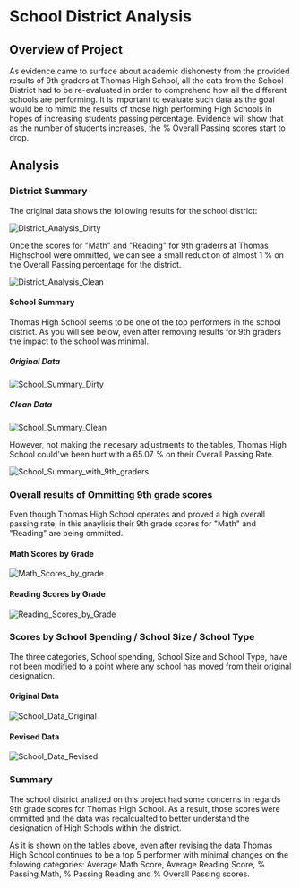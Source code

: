 # School District Analysis 

## Overview of Project

As evidence came to surface about academic dishonesty from the provided results of 9th graders at Thomas High School, all the data from the School District had to be re-evaluated in order to comprehend how all the different schools are performing. It is important to evaluate such data as the goal would be to mimic the results of those high performing High Schools in hopes of increasing students passing percentage. Evidence will show that as the number of students increases, the % Overall Passing scores start to drop.    

## Analysis

### District Summary

The original data shows the following results for the school district:

![District_Analysis_Dirty](https://user-images.githubusercontent.com/107765611/179370098-00e1ccc4-9444-4925-993d-a6f0ac7d3b47.png)

Once the scores for "Math" and "Reading" for 9th graderrs at Thomas Highschool were ommitted, we can see a small reduction of almost 1 % on the Overall Passing percentage for the district.

![District_Analysis_Clean](https://user-images.githubusercontent.com/107765611/179370102-5bf004a3-0127-43db-a31d-d7678851d3f9.png)

#### School Summary

Thomas High School seems to be one of the top performers in the school district. As you will see below, even after removing results for 9th graders the impact to the school was minimal.  

##### Original Data

![School_Summary_Dirty](https://user-images.githubusercontent.com/107765611/179370112-a80e23a8-1dd2-4f5c-950f-7a1f025546a2.png)

##### Clean Data

![School_Summary_Clean](https://user-images.githubusercontent.com/107765611/179370116-7547d344-20da-403b-ab01-bc855223cc8d.png)

However, not making the necesary adjustments to the tables, Thomas High School could've been hurt with a 65.07 % on their Overall Passing Rate.

![School_Summary_with_9th_graders](https://user-images.githubusercontent.com/107765611/179370122-81157415-6952-4119-93b9-d9eb573e3891.png)

### Overall results of Ommitting 9th grade scores 

Even though Thomas High School operates and proved a high overall passing rate, in this anaylisis their 9th grade scores for "Math" and "Reading" are being ommitted.

#### Math Scores by Grade

![Math_Scores_by_grade](https://user-images.githubusercontent.com/107765611/179370147-fc0358c6-8ce6-4612-ab73-434332fa10b3.png)

#### Reading Scores by Grade

![Reading_Scores_by_Grade](https://user-images.githubusercontent.com/107765611/179370170-9511a316-2019-4b0f-9178-eec4284574d6.png)

### Scores by School Spending / School Size / School Type

The three categories, School spending, School Size and School Type, have not been modified to a point where any school has moved from their original designation. 

#### Original Data

![School_Data_Original](https://user-images.githubusercontent.com/107765611/179370185-ad9b41bd-6227-407e-b628-f6dcd9a1372b.png)

#### Revised Data

![School_Data_Revised](https://user-images.githubusercontent.com/107765611/179370192-e8550560-ac7a-4351-8d40-0843fb2a34f8.png)
 
### Summary

The school district analized on this project had some concerns in regards 9th grade scores for Thomas High School. As a result, those scores were ommitted and the data was recalcualted to better understand the designation of High Schools within the district.

As it is shown on the tables above, even after revising the data Thomas High School continues to be a top 5 performer with minimal changes on the folowing categories: Average Math Score, Average Reading Score, % Passing Math, % Passing Reading and % Overall Passing scores.
